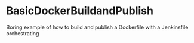 # BasicDockerBuildandPublish
Boring example of how to build and publish a Dockerfile with a Jenkinsfile orchestrating
